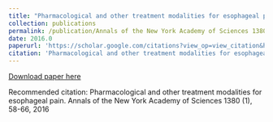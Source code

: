 ```yaml
---
title: "Pharmacological and other treatment modalities for esophageal pain"
collection: publications
permalink: /publication/Annals of the New York Academy of Sciences 1380 (1), 58-66, 2016-Pharmacological and other treatment modalities for esophageal pain
date: 2016.0
paperurl: 'https://scholar.google.com/citations?view_op=view_citation&hl=en&user=CVvowJAAAAAJ&pagesize=100&citation_for_view=CVvowJAAAAAJ:d1gkVwhDpl0C'
citation: 'Pharmacological and other treatment modalities for esophageal pain. Annals of the New York Academy of Sciences 1380 (1), 58-66, 2016'
---
```

[Download paper here](https://scholar.google.com/citations?view_op=view_citation&hl=en&user=CVvowJAAAAAJ&pagesize=100&citation_for_view=CVvowJAAAAAJ:d1gkVwhDpl0C)

Recommended citation: Pharmacological and other treatment modalities for esophageal pain. Annals of the New York Academy of Sciences 1380 (1), 58-66, 2016